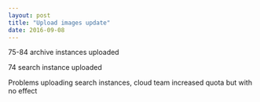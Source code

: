 ```yaml
---
layout: post
title: "Upload images update"
date: 2016-09-08
---
```


75-84 archive instances uploaded

74 search instance uploaded

Problems uploading search instances, cloud team increased quota but with no effect

